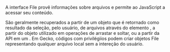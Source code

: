 A interface File provê informações sobre arquivos e permite ao JavaScript  a acessar seu conteúdo.

São geralmente recuperados a partir de um objeto  que é retornado como resultado da seleção, pelo usuário, de arquivos através do elemento , a partir do objeto utilizado em operações de arrastar e soltar, ou a partir da API  em um . Em Gecko, códigos com privilégiios podem criar objetos File representando qualquer arquivo local sem a intereção do usuário.
